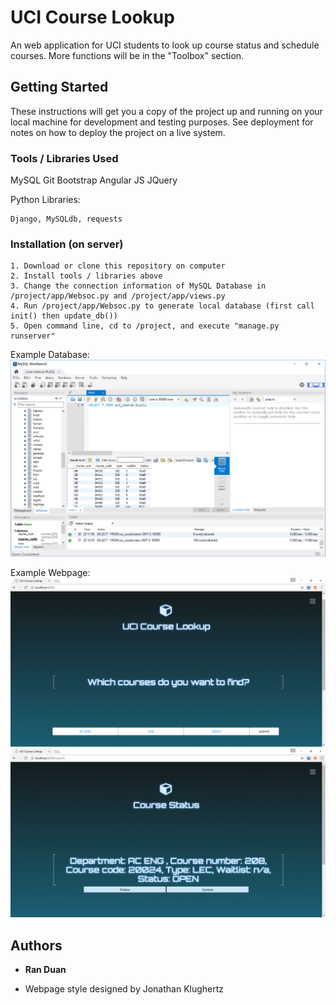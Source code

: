 # UCI Course Lookup

An web application for UCI students to look up course status and schedule courses. More functions will be in the "Toolbox" section.

## Getting Started

These instructions will get you a copy of the project up and running on your local machine for development and testing purposes. See deployment for notes on how to deploy the project on a live system.

### Tools / Libraries Used

MySQL
Git
Bootstrap
Angular JS
JQuery

Python Libraries:

```
Django, MySQLdb, requests
```

### Installation (on server)

```
1. Download or clone this repository on computer
2. Install tools / libraries above
3. Change the connection information of MySQL Database in /project/app/Websoc.py and /project/app/views.py
4. Run /project/app/Websoc.py to generate local database (first call init() then update_db())
5. Open command line, cd to /project, and execute "manage.py runserver"
```

Example Database:
![](/samples/MySQL.png "")

Example Webpage:
![](/samples/Index.png)
![](/samples/Status.png)

## Authors

* **Ran Duan**
- Webpage style designed by Jonathan Klughertz
